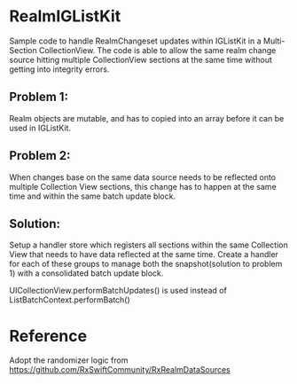 #  RealmIGListKit
Sample code to handle RealmChangeset updates within IGListKit in a Multi-Section CollectionView. The code is able to allow the same realm change source hitting multiple CollectionView sections at the same time without getting into integrity errors.

## Problem 1: 
Realm objects are mutable, and has to copied into an array before it can be used in IGListKit.

## Problem 2: 
When changes base on the same data source needs to be reflected onto multiple Collection View sections, this change has to happen at the same time and within the same batch update block.

## Solution:
Setup a handler store which registers all sections within the same Collection View that needs to have data reflected at the same time. Create a handler for each of these groups to manage both the snapshot(solution to problem 1) with a consolidated batch update block.

UICollectionView.performBatchUpdates() is used instead of ListBatchContext.performBatch()

# Reference
Adopt the randomizer logic from 
https://github.com/RxSwiftCommunity/RxRealmDataSources 


